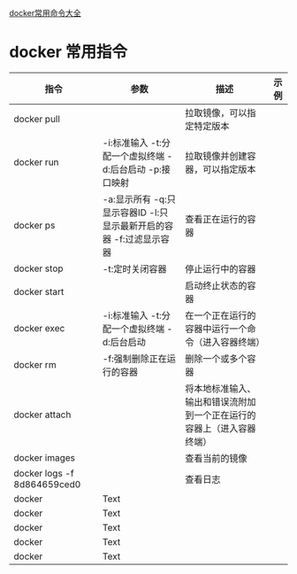 [docker常用命令大全](https://blog.csdn.net/leilei1366615/article/details/106267225)

# docker 常用指令

| 指令                          | 参数                                         | 描述                                  | 示例 |
|-----------------------------|--------------------------------------------|-------------------------------------|----|
| docker pull                 |                                            | 拉取镜像，可以指定特定版本                       |    |
| docker run                  | -i:标准输入 -t:分配一个虚拟终端 -d:后台启动 -p:接口映射        | 拉取镜像并创建容器，可以指定版本                    |    |
| docker ps                   | -a:显示所有 -q:只显示容器ID -l:只显示最新开启的容器 -f:过滤显示容器 | 查看正在运行的容器                           |    |
| docker stop                 | -t:定时关闭容器                                  | 停止运行中的容器                            |    |
| docker start                |                                            | 启动终止状态的容器                           |    |
| docker exec                 | -i:标准输入 -t:分配一个虚拟终端 -d:后台启动                | 在一个正在运行的容器中运行一个命令（进入容器终端）           |    |
| docker rm                   | -f:强制删除正在运行的容器                             | 删除一个或多个容器                           |    |
| docker attach               |                                            | 将本地标准输入、输出和错误流附加到一个正在运行的容器上（进入容器终端） |    |
| docker images               |                                            | 查看当前的镜像                             |    |
| docker logs -f 8d864659ced0 |                                            | 查看日志                                |    |
| docker                      | Text                                       |                                     |    |
| docker                      | Text                                       |                                     |    |
| docker                      | Text                                       |                                     |    |
| docker                      | Text                                       |                                     |    |
| docker                      | Text                                       |                                     |    |


